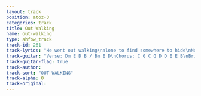 ```yaml
---
layout: track
position: atoz-3
categories: track
title: Out Walking
name: out-walking
type: ahfow_track
track-id: 261
track-lyrics: "He went out walking\nalone to find somewhere to hide\nNo, she wasnâ€™t talking much to him lately\nSo I think its kind of strange when he walks into those rooms again.\n\nHe started humming\nA song that they both used to sing\nSoon it was coming close between them\nAnd sheâ€™ll fall down with her warm vacation sound.\n\nTake something from me...to remember of me...\n\nI had something to say once\nI had a feeling but now its gone\nNow thereâ€™s no one to be away from\nNo, thereâ€™s nothing much at all\nNo, now thereâ€™s nothing much at all\nAt all......at all..."
track-guitar: "Verse: Dm E D B / Bm E D\nChorus: C G C G D D E E B\nBridge: F# E B A (3X) / B A\n\n(provided by britta)"
track-guitar-flag: true
track-author: 
track-sort: "OUT WALKING"
track-alpha: O
track-original: 
---
```

